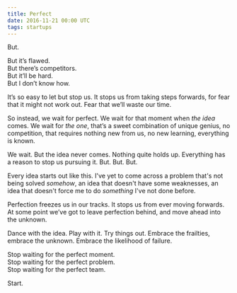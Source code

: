 ```yaml
---
title: Perfect
date: 2016-11-21 00:00 UTC
tags: startups
---
```


But.

But it’s flawed.  
But there’s competitors.  
But it’ll be hard.  
But I don’t know how.  

It’s so easy to let but stop us. It stops us from taking steps forwards, for fear that it might not work out. Fear that we’ll waste our time.

So instead, we wait for perfect. We wait for that moment when _the idea_ comes. We wait for _the one_, that’s a sweet combination of unique genius, no competition, that requires nothing new from us, no new learning, everything is  known.

We wait. But the idea never comes. Nothing quite holds up. Everything has a reason to stop us pursuing it. But. But. But.

Every idea starts out like this. I've yet to come across a problem that's not being solved _somehow_, an idea that doesn't have some weaknesses, an idea that doesn't force me to do _something_ I've not done before.

Perfection freezes us in our tracks. It stops us from ever moving forwards. At some point we’ve got to leave perfection behind, and move ahead into the unknown.

Dance with the idea. Play with it. Try things out. Embrace the frailties, embrace the unknown. Embrace the likelihood of failure.

Stop waiting for the perfect moment.  
Stop waiting for the perfect problem.  
Stop waiting for the perfect team.  

Start.
